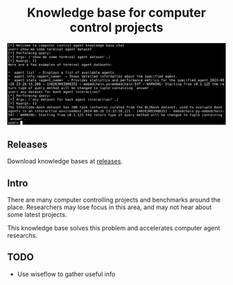 <h1 align="center">Knowledge base for computer control projects</h1>

<img src="./assets/demo.png" alt="Demo">

## Releases

Download knowledge bases at [releases](https://github.com/James4Ever0/computer_control_agent_knowledge_base/releases).

## Intro

There are many computer controlling projects and benchmarks around the place. Researchers may lose focus in this area, and may not hear about some latest projects.

This knowledge base solves this problem and accelerates computer agent researchs.


## TODO

- Use wiseflow to gather useful info